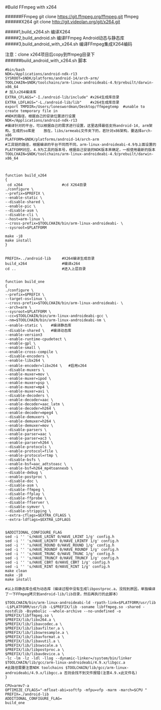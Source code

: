 #Build FFmpeg with x264


######FFmpeg    git clone https://git.ffmpeg.org/ffmpeg.git ffmpeg
######X264      git clone http://git.videolan.org/git/x264.git



#####1,build_x264.sh  编译X264 <br/>
#####2,build_android.sh 编译FFmpeg Android动态与静态库 <br/>
#####3,build_android_with_x264.sh  编译FFmpeg集成X264编码 <br/>

注意：clone x264项目后copy到ffmpeg目录下
######build_android_with_x264.sh 脚本

    #bin/bash 
    NDK=/Applications/android-ndk-r13 
    SYSROOT=$NDK/platforms/android-14/arch-arm/  
    TOOLCHAIN=$NDK/toolchains/arm-linux-androideabi-4.9/prebuilt/darwin-x86_64 
    # 加入x264编译库
    EXTRA_CFLAGS="-I./android-lib/include" #x264生成库目录
    EXTRA_LDFLAGS="-L./android-lib/lib"    #x264生成库目录
    export TMPDIR=/Users/loneswordman/Desktop/ffmpegtemp  #unable to create temporary file in
    #NDK的路径，根据自己的安装位置进行设置
    NDK=/Applications/android-ndk-r13 
    #编译针对的平台，可以根据自己的需求进行设置，这里选择最低支持android-14, arm架构，生成的so库是    放在，libs/armeabi文件夹下的，若针对x86架构，要选择arch-x86
    PLATFORM=$NDK/platforms/android-14/arch-arm
    #工具链的路径，根据编译的平台不同而不同，arm-linux-androideabi-4.9与上面设置的PLATFORM对应，4.9为工具的版本号，根据自己安装的NDK版本来确定，一般使用最新的版本
    TOOLCHAIN=$NDK/toolchains/arm-linux-androideabi-4.9/prebuilt/darwin-x86_64



    function build_x264
    {
     cd x264                  #cd X264目录
	./configure \
    --prefix=$PREFIX \
    --enable-static \
    --disable-shared \
    --enable-pic \
    --disable-asm \
    --disable-cli \
    --host=arm-linux \
    --cross-prefix=$TOOLCHAIN/bin/arm-linux-androideabi- \
    --sysroot=$PLATFORM
    
    make -j8
	make install
    }


    PREFIX=../android-lib     #X264编译生成目录
    build_x264                #编译x264
    cd ..                     #进入上层目录


    function build_one
    {
    ./configure \
    --prefix=$PREFIX \
    --target-os=linux \
    --cross-prefix=$TOOLCHAIN/bin/arm-linux-androideabi- \
    --arch=arm \
    --sysroot=$PLATFORM \
    --cc=$TOOLCHAIN/bin/arm-linux-androideabi-gcc \
    --nm=$TOOLCHAIN/bin/arm-linux-androideabi-nm \
    --enable-static \    #编译静态库
    --disable-shared \   #编译动态库
    --enable-version3
    --enable-runtime-cpudetect \
    --enable-gpl \
    --enable-small \
    --enable-cross-compile \
    --disable-encoders \
    --enable-libx264 \       
    --enable-encoder=libx264 \   #启用x264
    --disable-muxers \
    --enable-muxer=mov \
    --enable-muxer=ipod \
    --enable-muxer=psp \
    --enable-muxer=mp4 \
    --enable-muxer=avi \
    --disable-decoders \
    --enable-decoder=aac \
    --enable-decoder=aac_latm \
    --enable-decoder=h264 \
    --enable-decoder=mpeg4 \
    --disable-demuxers \
    --enable-demuxer=h264 \
    --enable-demuxer=mov \
    --disable-parsers \
    --enable-parser=aac \
    --enable-parser=ac3 \
    --enable-parser=h264 \
    --disable-protocols \
    --enable-protocol=file \
    --enable-protocol=rtmp \
    --disable-bsfs \
    --enable-bsf=aac_adtstoasc \
    --enable-bsf=h264_mp4toannexb \
    --disable-debug \
    --enable-postproc \
    --disable-doc \
    --disable-asm \
    --disable-ffmpeg \
    --disable-ffplay \
    --disable-ffprobe \
    --disable-ffserver \
    --disable-symver \
    --disable-stripping \
    --extra-cflags=$EXTRA_CFLAGS \
    --extra-ldflags=$EXTRA_LDFLAGS


    $ADDITIONAL_CONFIGURE_FLAG
    sed -i '' 's/HAVE_LRINT 0/HAVE_LRINT 1/g' config.h
    sed -i '' 's/HAVE_LRINTF 0/HAVE_LRINTF 1/g' config.h
    sed -i '' 's/HAVE_ROUND 0/HAVE_ROUND 1/g' config.h
    sed -i '' 's/HAVE_ROUNDF 0/HAVE_ROUNDF 1/g' config.h
    sed -i '' 's/HAVE_TRUNC 0/HAVE_TRUNC 1/g' config.h
    sed -i '' 's/HAVE_TRUNCF 0/HAVE_TRUNCF 1/g' config.h
    sed -i '' 's/HAVE_CBRT 0/HAVE_CBRT 1/g' config.h
    sed -i '' 's/HAVE_RINT 0/HAVE_RINT 1/g' config.h
    make clean
    make -j8
    make install
	
	#以上将静态库合成为动态库（编译过程中没有生成libpostproc.a，没找到原因，单独编译了一下FFmpeg拷贝到android-lib/lib目录，然后再执行的此脚本）
	
    $TOOLCHAIN/bin/arm-linux-androideabi-ld -rpath-link=$PLATFORM/usr/lib -L$PLATFORM/usr/lib -L$PREFIX/lib -soname libffmpeg.so -shared -nostdlib -Bsymbolic --whole-archive --no-undefined -o $PREFIX/libffmpeg.so \
    $PREFIX/lib/libx264.a \
    $PREFIX/lib/libavcodec.a \
    $PREFIX/lib/libavfilter.a \
    $PREFIX/lib/libswresample.a \
    $PREFIX/lib/libavformat.a \
    $PREFIX/lib/libavutil.a \
    $PREFIX/lib/libswscale.a \
    $PREFIX/lib/libpostproc.a \
    $PREFIX/lib/libavdevice.a \
    -lc -lm -lz -ldl -llog --dynamic-linker=/system/bin/linker $TOOLCHAIN/lib/gcc/arm-linux-androideabi/4.9.x/libgcc.a  
    #此路径需要注意NDK toolchains $TOOLCHAIN/lib/gcc/arm-linux-androideabi/4.9.x/libgcc.a 否则会找不到文件报错(注意4.9.x此文件名)
    }

    CPU=armv7-a
    OPTIMIZE_CFLAGS="-mfloat-abi=softfp -mfpu=vfp -marm -march=$CPU "
    PREFIX=./android-lib   
    ADDITIONAL_CONFIGURE_FLAG=
    build_one
    
    
    


